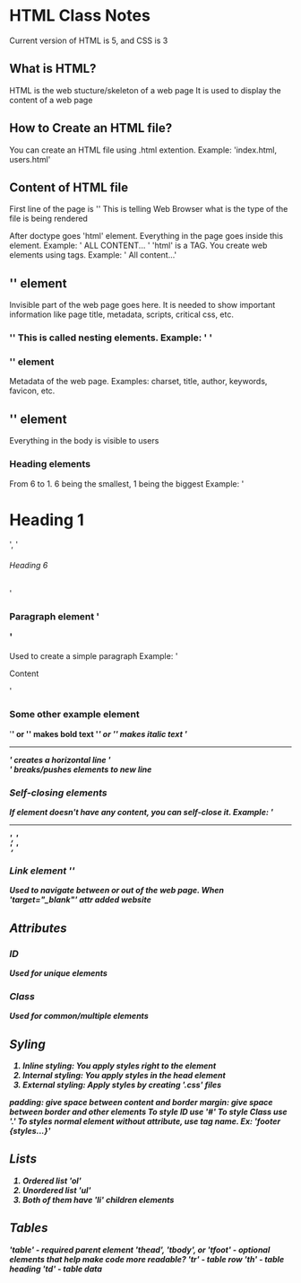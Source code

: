 # HTML Class Notes
Current version of HTML is 5, and CSS is 3

## What is HTML?

HTML is the web stucture/skeleton of a web page
It is used to display the content of a web page

## How to Create an HTML file?
You can create an HTML file using .html extention.
    Example: 'index.html, users.html'

## Content of HTML file
First line of the page is '<DOCTYPE html>'
This is telling Web Browser what is the type of the file is being rendered

After doctype goes 'html' element. Everything in the page goes inside this element.
    Example: '<html> ALL CONTENT... </html>'
'html' is a TAG. You create web elements using tags.
    Example: '<html> All content...</html>'

## '<head>' element
Invisible part of the web page goes here.
It is needed to show important information like page title, metadata, scripts, critical css, etc.

### '<title>' element
You can update your page title using this element.
Make sure it's inside 'head' element.
    Example: '<title>HTML CSS Tutorial</title>'
This is called **nesting elements**.
    Example: '<head> <title>HTML CSS Tutorial</title> </head>'

### '<meta>' element
Metadata of the web page.
    Examples: charset, title, author, keywords, favicon, etc.

## '<body>' element
Everything in the body is visible to users

### Heading elements
From 6 to 1. 6 being the smallest, 1 being the biggest
    Example: '<h1>Heading 1</h1>', '<h6>Heading 6</h6>'

### Paragraph element '<p>'
Used to create a simple paragraph
    Example: '<p>Content</p>'

### Some other example element
'<strong>' or '<b>' makes bold text
'<i>' or '<em>' makes italic text
'<hr/>' creates a horizontal line
'<br/>' breaks/pushes elements to new line

### Self-closing elements
If element doesn't have any content, you can self-close it.
    Example: '<hr/>', '<br/>', '<img/>

### Link element '<a>'
Used to navigate between or out of the web page.
When 'target="_blank"' attr added website

## Attributes

### ID
Used for unique elements

### Class
Used for common/multiple elements

## Syling
1. Inline styling: You apply styles right to the element
2. Internal styling: You apply styles in the head element
3. External styling: Apply styles by creating '.css' files

**padding**: give space between content and border
**margin**: give space between border and other elements
To style ID use '#'
To style Class use '.'
To styles normal element without attribute, use tag name. Ex: 'footer {styles...}'

## Lists
1. Ordered list 'ol'
2. Unordered list 'ul'
3. Both of them have 'li' children elements

## Tables
'table' - required parent element
'thead', 'tbody', or 'tfoot' - optional elements that help make code more readable?
'tr' - table row
'th' - table heading
'td' - table data